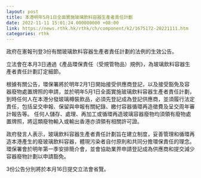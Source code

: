 ```yaml
---
layout: post
title: 本港明年5月1日全面實施玻璃飲料容器生產者責任計劃
date: 2022-11-11 15:01:24.000000000 +08:00
link: https://news.rthk.hk/rthk/ch/component/k2/1675172-20221111.htm
categories: rthk
---
```


政府在憲報刊登3份有關玻璃飲料容器生產者責任計劃的法例的生效公告。
 
立法會在本月3日通過《產品環保責任（受規管物品）規例》，為玻璃飲料容器生產者責任計劃訂定細節。

根據有關公告，環保署將於明年2月1日開始接受供應商登記，以及接受豁免及容器廢物處置牌照的申請，並於明年5月1日全面實施玻璃飲料容器生產者責任計劃，到時任何人在本港分發玻璃樽裝飲品，必須先登記成為登記供應商，並須履行法定責任，包括呈交申報、保留與申報有關紀錄、繳付容器循環再造徵費及呈交周年審計報告等。 任何人儲存、處理、再加工或循環再造玻璃容器廢物均須領有廢物處置牌照，將這類廢物輸入或輸出香港亦須領有相關許可證。
 
政府發言人表示，玻璃飲料容器生產者責任計劃旨在建立制度，妥善管理和循環再造本港產生的廢玻璃飲料容器，體現污染者自付原則和共同分擔環保責任的理念。環保署會於明年第一季安排簡介會，並會協助業界申請登記成為供應商和提交減少容器廢物計劃以申請豁免。
 
3份公告分別將於本月16日提交立法會省覽。

